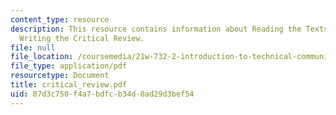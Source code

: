 ```yaml
---
content_type: resource
description: This resource contains information about Reading the Texts Critically,
  Writing the Critical Review.
file: null
file_location: /coursemedia/21w-732-2-introduction-to-technical-communication-ethics-in-science-and-technology-fall-2006/07d3c750f4a7bdfcb34d0ad29d3bef54_critical_review.pdf
file_type: application/pdf
resourcetype: Document
title: critical_review.pdf
uid: 07d3c750-f4a7-bdfc-b34d-0ad29d3bef54
---
```

